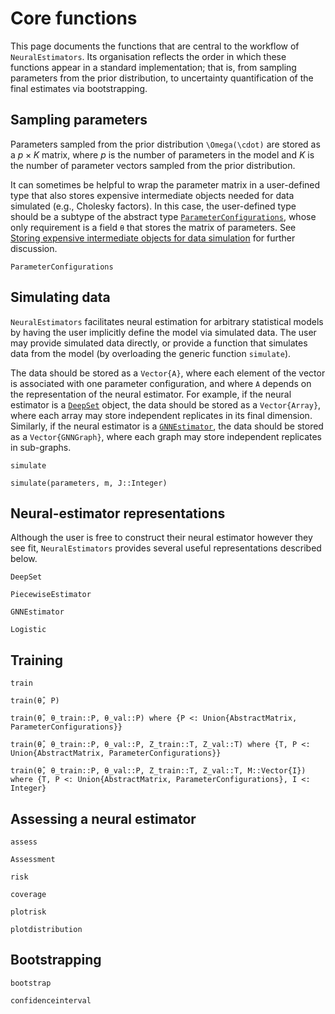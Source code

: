 # Core functions

This page documents the functions that are central to the workflow of `NeuralEstimators`. Its organisation reflects the order in which these functions appear in a standard implementation; that is, from sampling parameters from the prior distribution, to uncertainty quantification of the final estimates via bootstrapping.


## Sampling parameters

Parameters sampled from the prior distribution ``\Omega(\cdot)`` are stored as a $p \times K$ matrix, where $p$ is the number of parameters in the model and $K$ is the number of parameter vectors sampled from the prior distribution.

It can sometimes be helpful to wrap the parameter matrix in a user-defined type that also stores expensive intermediate objects needed for data simulated (e.g., Cholesky factors). In this case, the user-defined type should be a subtype of the abstract type [`ParameterConfigurations`](@ref), whose only requirement is a field `θ` that stores the matrix of parameters. See [Storing expensive intermediate objects for data simulation](@ref) for further discussion.   

```@docs
ParameterConfigurations
```

## Simulating data

`NeuralEstimators` facilitates neural estimation for arbitrary statistical models by having the user implicitly define the model via simulated data. The user may provide simulated data directly, or provide a function that simulates data from the model (by overloading the generic function `simulate`).

The data should be stored as a `Vector{A}`, where each element of the vector is associated with one parameter configuration, and where `A` depends on the representation of the neural estimator. For example, if the neural estimator is a [`DeepSet`](@ref) object, the data should be stored as a `Vector{Array}`, where each array may store independent replicates in its final dimension. Similarly, if the neural estimator is a [`GNNEstimator`](@ref), the data should be stored as a `Vector{GNNGraph}`, where each graph may store independent replicates in sub-graphs.

```@docs
simulate

simulate(parameters, m, J::Integer)
```

## Neural-estimator representations

Although the user is free to construct their neural estimator however they see fit, `NeuralEstimators` provides several useful representations described below.


```@docs
DeepSet

PiecewiseEstimator

GNNEstimator

Logistic
```


## Training

```@docs
train

train(θ̂, P)

train(θ̂, θ_train::P, θ_val::P) where {P <: Union{AbstractMatrix, ParameterConfigurations}}

train(θ̂, θ_train::P, θ_val::P, Z_train::T, Z_val::T) where {T, P <: Union{AbstractMatrix, ParameterConfigurations}}

train(θ̂, θ_train::P, θ_val::P, Z_train::T, Z_val::T, M::Vector{I}) where {T, P <: Union{AbstractMatrix, ParameterConfigurations}, I <: Integer}
```


## Assessing a neural estimator

```@docs
assess

Assessment

risk

coverage

plotrisk

plotdistribution
```

## Bootstrapping

```@docs
bootstrap

confidenceinterval
```

